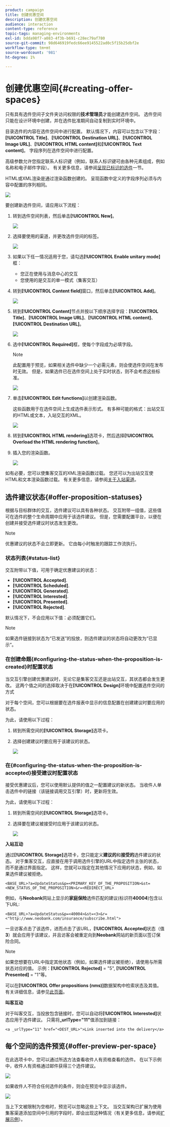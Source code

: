 ```yaml
---
product: campaign
title: 创建优惠空间
description: 创建优惠空间
audience: interaction
content-type: reference
topic-tags: managing-environments
exl-id: bdda98f7-a083-4f3b-b691-c28ec79af780
source-git-commit: 98d646919fedc66ee9145522ad0c5f15b25dbf2e
workflow-type: tm+mt
source-wordcount: '981'
ht-degree: 1%

---
```


# 创建优惠空间{#creating-offer-spaces}

只有具有选件空间子文件夹访问权限的&#x200B;**技术管理员**&#x200B;才能创建选件空间。 选件空间只能在设计环境中创建，并在选件批准期间自动复制到实时环境中。

目录选件的内容在选件空间中进行配置。 默认情况下，内容可以包含以下字段：**[!UICONTROL Title]**、**[!UICONTROL Destination URL]**、**[!UICONTROL Image URL]**、**[!UICONTROL HTML content]**&#x200B;和&#x200B;**[!UICONTROL Text content]**。 字段序列在选件空间中进行配置。

高级参数允许您指定联系人标识键（例如，联系人标识键可由各种元素组成，例如名称和电子邮件字段）。 有关更多信息，请参阅[呈现已标识的选件](../../interaction/using/integration-via-javascript--client-side-.md#presenting-an-identified-offer)一节。

HTML或XML渲染是通过渲染函数创建的。 呈现函数中定义的字段序列必须与内容中配置的序列相同。

![](assets/offer_space_create_009.png)

要创建新选件空间，请应用以下流程：

1. 转到选件空间列表，然后单击&#x200B;**[!UICONTROL New]**。

   ![](assets/offer_space_create_001.png)

1. 选择要使用的渠道，并更改选件空间的标签。

   ![](assets/offer_space_create_002.png)

1. 如果以下任一情况适用于您，请勾选&#x200B;**[!UICONTROL Enable unitary mode]**&#x200B;框：

   * 您正在使用与消息中心的交互
   * 您使用的是交互的单一模式（集客交互）

1. 转到&#x200B;**[!UICONTROL Content field]**&#x200B;窗口，然后单击&#x200B;**[!UICONTROL Add]**。

   ![](assets/offer_space_create_003.png)

1. 转到&#x200B;**[!UICONTROL Content]**&#x200B;节点并按以下顺序选择字段：**[!UICONTROL Title]**、**[!UICONTROL Image URL]**、**[!UICONTROL HTML content]**、**[!UICONTROL Destination URL]**。

   ![](assets/offer_space_create_004.png)

1. 选中&#x200B;**[!UICONTROL Required]**&#x200B;框，使每个字段成为必填字段。

   >[!NOTE]
   >
   >此配置用于预览，如果相关选件中缺少一个必需元素，则会使选件空间在发布时无效。 但是，如果选件已在选件空间上处于实时状态，则不会考虑这些标准。

   ![](assets/offer_space_create_005.png)

1. 单击&#x200B;**[!UICONTROL Edit functions]**&#x200B;以创建渲染函数。

   这些函数用于在选件空间上生成选件表示形式。 有多种可能的格式：出站交互的HTML或文本，入站交互的XML。

   ![](assets/offer_space_create_006.png)

1. 转到&#x200B;**[!UICONTROL HTML rendering]**&#x200B;选项卡，然后选择&#x200B;**[!UICONTROL Overload the HTML rendering function]**。
1. 插入您的渲染函数。

   ![](assets/offer_space_create_007.png)

如有必要，您可以使集客交互的XML渲染函数过载。 您还可以为出站交互使HTML和文本渲染函数过载。 有关更多信息，请参阅[关于入站渠道](../../interaction/using/about-inbound-channels.md)。

## 选件建议状态{#offer-proposition-statuses}

根据与目标群体的交互，选件建议可以具有各种状态。 交互附带一组值，这些值可在选件的整个生命周期中应用于该选件建议。 但是，您需要配置平台，以便在创建并接受选件建议时状态发生更改。

>[!NOTE]
>
>优惠建议的状态不会立即更新。 它由每小时触发的跟踪工作流执行。

### 状态列表{#status-list}

交互附带以下值，可用于确定优惠建议的状态：

* **[!UICONTROL Accepted]**.
* **[!UICONTROL Scheduled]**.
* **[!UICONTROL Generated]**.
* **[!UICONTROL Interested]**.
* **[!UICONTROL Presented]**.
* **[!UICONTROL Rejected]**.

默认情况下，不会应用以下值：必须配置它们。

>[!NOTE]
>
>如果选件链接到状态为“已发送”的投放，则选件建议的状态将自动更改为“已显示”。

### 在创建命题{#configuring-the-status-when-the-proposition-is-created}时配置状态

当交互引擎创建优惠建议时，无论它是集客交互还是出站交互，其状态都会发生更改。 这两个值之间的选择取决于在&#x200B;**[!UICONTROL Design]**&#x200B;环境中配置选件空间的方式

对于每个空间，您可以根据要在选件报表中显示的信息配置在创建建议时要应用的状态。

为此，请使用以下过程：

1. 转到所需空间的&#x200B;**[!UICONTROL Storage]**&#x200B;选项卡。
1. 选择创建建议时要应用于该建议的状态。

   ![](assets/offer_update_status_001.png)

### 在{#configuring-the-status-when-the-proposition-is-accepted}接受建议时配置状态

接受优惠建议后，您可以使用默认提供的值之一配置建议的新状态。 当收件人单击选件中的链接（该链接调用交互引擎）时，更新将生效。

为此，请使用以下过程：

1. 转到所需空间的&#x200B;**[!UICONTROL Storage]**&#x200B;选项卡。
1. 选择要在建议被接受时应用于该建议的状态。

   ![](assets/offer_update_status_002.png)

**入站互动**

通过&#x200B;**[!UICONTROL Storage]**&#x200B;选项卡，您只能定义&#x200B;**建议的**&#x200B;和&#x200B;**接受的**&#x200B;选件建议的状态。 对于集客交互，应直接在用于调用选件引擎的URL中指定选件主张的状态，而不是通过界面指定。 这样，您就可以指定在其他情况下应用的状态，例如，如果选件建议被拒绝。

```
<BASE_URL>?a=UpdateStatus&p=<PRIMARY_KEY_OF_THE_PROPOSITION>&st=<NEW_STATUS_OF_THE_PROPOSITION>&r=<REDIRECT_URL>
```

例如，与&#x200B;**Neobank**&#x200B;网站上显示的&#x200B;**家庭保险**&#x200B;选件匹配的建议(标识符&#x200B;**40004**)包含以下URL:

```
<BASE_URL>?a=UpdateStatus&p=<40004>&st=<3>&r=<"http://www.neobank.com/insurance/subscribe.html">
```

一旦访客点击了该选件，进而点击了该URL，**[!UICONTROL Accepted]**&#x200B;状态（值&#x200B;**3**）就会应用于该建议，并且访客会被重定向到&#x200B;**Neobank**&#x200B;网站的新页面以签订保险合同。

>[!NOTE]
>
>如果您想要在URL中指定其他状态（例如，如果选件建议被拒绝），请使用与所需状态对应的值。 示例：**[!UICONTROL Rejected]** = &quot;5&quot;, **[!UICONTROL Presented]** = &quot;1&quot;等。
>
>可以在&#x200B;**[!UICONTROL Offer propositions (nms)]**&#x200B;数据架构中检索状态及其值。 有关详细信息，请参见[此页面](../../configuration/using/data-schemas.md)。

**叫客互动**

对于叫客交互，当投放包含链接时，您可以自动将&#x200B;**[!UICONTROL Interested]**&#x200B;状态应用于选件建议。 只需将&#x200B;**_urlType=&quot;11&quot;**&#x200B;值添加到链接：

```
<a _urlType="11" href="<DEST_URL>">Link inserted into the delivery</a>
```

## 每个空间的选件预览{#offer-preview-per-space}

在此选项卡中，您可以通过所选方法查看收件人有资格查看的选件。 在以下示例中，收件人有资格通过邮件获得三个选件建议。

![](assets/offer_space_overview_002.png)

如果收件人不符合任何选件的条件，则会在预览中显示该选件。

![](assets/offer_space_overview_001.png)

当上下文被限制为空格时，预览可以忽略这些上下文。 当交互架构已扩展为使用集客渠道添加空间中引用的字段时，即会出现这种情况（有关更多信息，请参阅[扩展示例](../../interaction/using/extension-example.md)）。

